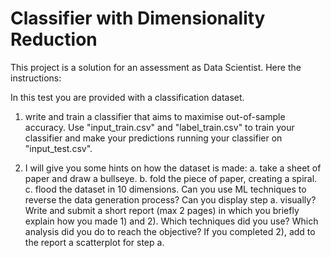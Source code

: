 # Classifier with Dimensionality Reduction

This project is a solution for an assessment as Data Scientist.
Here the instructions:

In this test you are provided with a classification dataset.

1) write and train a classifier that aims to maximise out-of-sample accuracy. Use "input_train.csv" and "label_train.csv" to train your classifier and make your predictions running your classifier on "input_test.csv".

2) I will give you some hints on how the dataset is made:
  a. take a sheet of paper and draw a bullseye.
  b. fold the piece of paper, creating a spiral.
  c. flood the dataset in 10 dimensions.
Can you use ML techniques to reverse the data generation process? Can you display step a. visually?
Write and submit a short report (max 2 pages) in which you briefly explain how you made 1) and 2). Which techniques did you use? Which analysis did you do to reach the objective?
If you completed 2), add to the report a scatterplot for step a.
